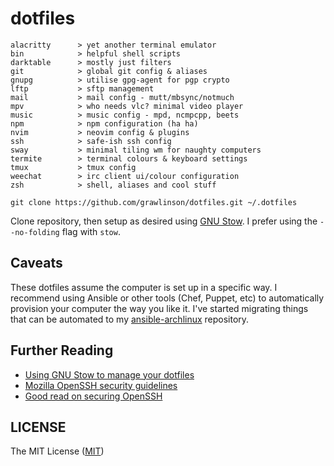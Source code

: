 # dotfiles

```
alacritty      > yet another terminal emulator
bin            > helpful shell scripts
darktable      > mostly just filters
git            > global git config & aliases
gnupg          > utilise gpg-agent for pgp crypto
lftp           > sftp management
mail           > mail config - mutt/mbsync/notmuch
mpv            > who needs vlc? minimal video player
music          > music config - mpd, ncmpcpp, beets
npm            > npm configuration (ha ha)
nvim           > neovim config & plugins
ssh            > safe-ish ssh config
sway           > minimal tiling wm for naughty computers
termite        > terminal colours & keyboard settings
tmux           > tmux config
weechat        > irc client ui/colour configuration
zsh            > shell, aliases and cool stuff
```

`git clone https://github.com/grawlinson/dotfiles.git ~/.dotfiles`

Clone repository, then setup as desired using [GNU Stow][url-gnu-stow].
I prefer using the `--no-folding` flag with `stow`.

## Caveats

These dotfiles assume the computer is set up in a specific way. I recommend
using Ansible or other tools (Chef, Puppet, etc) to automatically provision
your computer the way you like it. I've started migrating things that can
be automated to my [ansible-archlinux][url-gh-ansible-archlinux] repository.

## Further Reading

- [Using GNU Stow to manage your dotfiles][url-invergo-stow]
- [Mozilla OpenSSH security guidelines][url-mozilla-ssh]
- [Good read on securing OpenSSH][url-secure-shell]

## LICENSE

The MIT License ([MIT](LICENSE.md))

[url-gnu-stow]: https://www.gnu.org/software/stow/
[url-invergo-stow]: http://brandon.invergo.net/news/2012-05-26-using-gnu-stow-to-manage-your-dotfiles.html
[url-mozilla-ssh]: https://wiki.mozilla.org/Security/Guidelines/OpenSSH
[url-secure-shell]: https://stribika.github.io/2015/01/04/secure-secure-shell.html
[url-gh-ansible-archlinux]: https://github.com/grawlinson/ansible-archlinux
